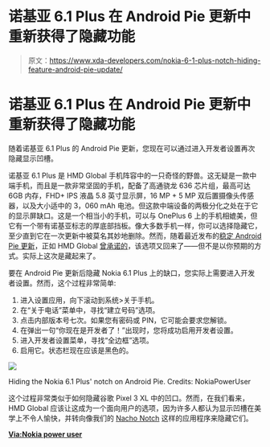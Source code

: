 # 诺基亚 6.1 Plus 在 Android Pie 更新中重新获得了隐藏功能

> 原文：<https://www.xda-developers.com/nokia-6-1-plus-notch-hiding-feature-android-pie-update/>

# 诺基亚 6.1 Plus 在 Android Pie 更新中重新获得了隐藏功能

随着诺基亚 6.1 Plus 的 Android Pie 更新，您现在可以通过进入开发者设置再次隐藏显示凹槽。

诺基亚 6.1 Plus 是 HMD Global 手机阵容中的一只奇怪的野兽。这无疑是一款中端手机，而且是一款非常坚固的手机，配备了高通骁龙 636 芯片组，最高可达 6GB 内存，FHD+ IPS 液晶 5.8 英寸显示屏，16 MP + 5 MP 双后置摄像头传感器，以及大小适中的 3，060 mAh 电池。但这款中端设备的两极分化之处在于它的显示屏缺口。这是一个相当小的手机，可以与 OnePlus 6 上的手机相媲美，但它有一个带有诺基亚标志的厚底部挡板。像大多数手机一样，你可以选择隐藏它，至少直到它在一次更新中被莫名其妙地删除。然而，随着最近发布的[稳定 Android Pie 更新](https://www.xda-developers.com/nokia-6-1-plus-stable-android-pie/)，正如 HMD Global [曾承诺的](https://twitter.com/sarvikas/status/1037996835187511296)，该选项又回来了——但不是以你预期的方式。实际上这次是藏起来了。

要在 Android Pie 更新后隐藏 Nokia 6.1 Plus 上的缺口，您实际上需要进入开发者设置。然而，这个过程非常简单:

1.  进入设置应用，向下滚动到系统>关于手机。
2.  在“关于电话”菜单中，寻找“建立号码”选项。
3.  点击内部版本号七次。如果您有密码或 PIN，它可能会要求您解锁。
4.  在弹出一句“你现在是开发者了！”出现时，您将成功启用开发者设置。
5.  进入开发者设置菜单，寻找“全边框”选项。
6.  启用它。状态栏现在应该是黑色的。

 <picture>![](img/7bc24097778ea8720af5fc2c11117f82.png)</picture> 

Hiding the Nokia 6.1 Plus' notch on Android Pie. Credits: NokiaPowerUser

这个过程非常类似于如何隐藏谷歌 Pixel 3 XL 中的凹口。然而，在我们看来，HMD Global 应该让这成为一个面向用户的选项，因为许多人都认为显示凹槽在美学上不令人愉快，并转向像我们的 [Nacho Notch](https://www.xda-developers.com/hide-notch-huawei-p20-essential-phone-oneplus-6-asus-zenfone-5/) 这样的应用程序来隐藏它们。

[**Via:Nokia power user**](https://nokiapoweruser.com/again-hide-notch-on-nokia-6-1-plus-running-android-pie-how-to/)